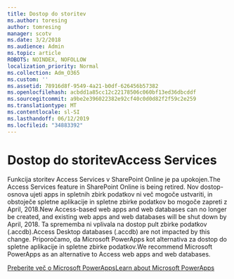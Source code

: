 ```yaml
---
title: Dostop do storitev
ms.author: toresing
author: tomresing
manager: scotv
ms.date: 3/2/2018
ms.audience: Admin
ms.topic: article
ROBOTS: NOINDEX, NOFOLLOW
localization_priority: Normal
ms.collection: Adm_O365
ms.custom: ''
ms.assetid: 78916d8f-9549-4a21-b0df-626456b57382
ms.openlocfilehash: acbdd1a85cc12c22178506c060bf13ed36dbcddf
ms.sourcegitcommit: a9be2e396022382e92cf40c0d0d82f2f59c2e259
ms.translationtype: MT
ms.contentlocale: sl-SI
ms.lasthandoff: 06/12/2019
ms.locfileid: "34883392"
---
```

# <a name="access-services"></a><span data-ttu-id="5a8e2-102">Dostop do storitev</span><span class="sxs-lookup"><span data-stu-id="5a8e2-102">Access Services</span></span>

<span data-ttu-id="5a8e2-103">Funkcija storitev Access Services v SharePoint Online je pa upokojen.</span><span class="sxs-lookup"><span data-stu-id="5a8e2-103">The Access Services feature in SharePoint Online is being retired.</span></span> <span data-ttu-id="5a8e2-104">Nov dostop-osnova ujeti apps in spletnih zbirk podatkov ni več mogoče ustvariti, in obstoječe spletne aplikacije in spletne zbirke podatkov bo mogoče zapreti z April, 2018.</span><span class="sxs-lookup"><span data-stu-id="5a8e2-104">New Access-based web apps and web databases can no longer be created, and existing web apps and web databases will be shut down by April, 2018.</span></span> <span data-ttu-id="5a8e2-105">Ta sprememba ni vplivala na dostop pult zbirke podatkov (.accdb).</span><span class="sxs-lookup"><span data-stu-id="5a8e2-105">Access Desktop databases (.accdb) are not impacted by this change.</span></span> <span data-ttu-id="5a8e2-106">Priporočamo, da Microsoft PowerApps kot alternativa za dostop do spletne aplikacije in spletne zbirke podatkov.</span><span class="sxs-lookup"><span data-stu-id="5a8e2-106">We recommend Microsoft PowerApps as an alternative to Access web apps and web databases.</span></span> 
  
[<span data-ttu-id="5a8e2-107">Preberite več o Microsoft PowerApps</span><span class="sxs-lookup"><span data-stu-id="5a8e2-107">Learn about Microsoft PowerApps</span></span>](https://powerapps.microsoft.com/)
  